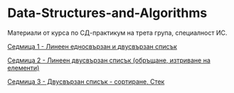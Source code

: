 # Data-Structures-and-Algorithms
Материали от курса по СД-практикум на трета група, специалност ИС.

[Седмица 1 - Линеен едносвързан и двусвързан списък](https://github.com/DenitsaStoianova/Data-Structures-and-Algorithms/tree/main/Week01)

[Седмица 2 - Линеен двусвързан списък (обръщане, изтриване на елементи)](https://github.com/DenitsaStoianova/Data-Structures-and-Algorithms/tree/main/Week02)

[Седмица 3 - Двусвързан списък - сортиране, Стек](https://github.com/DenitsaStoianova/Data-Structures-and-Algorithms/tree/main/Week03)
